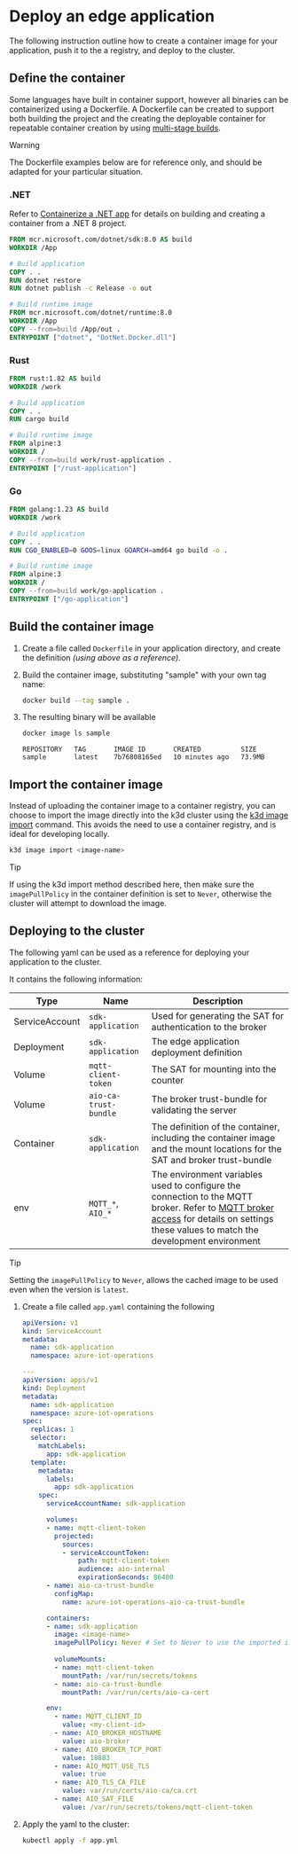 # Deploy an edge application

The following instruction outline how to create a container image for your application, push it to the a registry, and deploy to the cluster.

## Define the container

Some languages have built in container support, however all binaries can be containerized using a Dockerfile. A Dockerfile can be created to support both building the project and the creating the deployable container for repeatable container creation by using [multi-stage builds](https://docs.docker.com/build/building/multi-stage/).

> [!WARNING]
> The Dockerfile examples below are for reference only, and should be adapted for your particular situation.

### .NET

Refer to [Containerize a .NET app](https://learn.microsoft.com/dotnet/core/docker/build-container) for details on building and creating a container from a .NET 8 project.

```dockerfile
FROM mcr.microsoft.com/dotnet/sdk:8.0 AS build
WORKDIR /App

# Build application
COPY . .
RUN dotnet restore
RUN dotnet publish -c Release -o out

# Build runtime image
FROM mcr.microsoft.com/dotnet/runtime:8.0
WORKDIR /App
COPY --from=build /App/out .
ENTRYPOINT ["dotnet", "DotNet.Docker.dll"]
```

### Rust

```dockerfile
FROM rust:1.82 AS build
WORKDIR /work

# Build application
COPY . .
RUN cargo build

# Build runtime image
FROM alpine:3
WORKDIR /
COPY --from=build work/rust-application .
ENTRYPOINT ["/rust-application"]
```

### Go

```dockerfile
FROM golang:1.23 AS build
WORKDIR /work

# Build application
COPY . .
RUN CGO_ENABLED=0 GOOS=linux GOARCH=amd64 go build -o .

# Build runtime image
FROM alpine:3
WORKDIR /
COPY --from=build work/go-application .
ENTRYPOINT ["/go-application"]
```

## Build the container image

1. Create a file called `Dockerfile` in your application directory, and create the definition *(using above as a reference)*.

1. Build the container image, substituting "sample" with your own tag name:

    ```bash
    docker build --tag sample .
    ```

1. The resulting binary will be available 

    ```bash
    docker image ls sample
    ```

    ```output
    REPOSITORY   TAG       IMAGE ID       CREATED          SIZE
    sample       latest    7b76808165ed   10 minutes ago   73.9MB
    ```

## Import the container image

Instead of uploading the container image to a container registry, you can choose to import the image directly into the k3d cluster using the [k3d image import](https://k3d.io/v5.1.0/usage/commands/k3d_image_import/) command. This avoids the need to use a container registry, and is ideal for developing locally.

```bash
k3d image import <image-name>
```

> [!TIP]
>
> If using the k3d import method described here, then make sure the `imagePullPolicy` in the container definition is set to `Never`, otherwise the cluster will attempt to download the image.

## Deploying to the cluster

The following yaml can be used as a reference for deploying your application to the cluster.

It contains the following information:

| Type | Name | Description |
|-|-|-|
| ServiceAccount | `sdk-application` | Used for generating the SAT for authentication to the broker |
| Deployment | `sdk-application` | The edge application deployment definition |
| Volume | `mqtt-client-token` | The SAT for mounting into the counter |
| Volume | `aio-ca-trust-bundle` | The broker trust-bundle for validating the server |
| Container | `sdk-application` | The definition of the container, including the container image and the mount locations for the SAT and broker trust-bundle |
| env | `MQTT_*`, `AIO_*` | The environment variables used to configure the connection to the MQTT broker. Refer to [MQTT broker access](/doc/setup.md#mqtt-broker-access) for details on settings these values to match the development environment |

> [!TIP]
> Setting the `imagePullPolicy` to `Never`, allows the cached image to be used even when the version is `latest`.

1. Create a file called `app.yaml` containing the following

    ```yaml
    apiVersion: v1
    kind: ServiceAccount
    metadata:
      name: sdk-application
      namespace: azure-iot-operations

    ---
    apiVersion: apps/v1
    kind: Deployment
    metadata:
      name: sdk-application
      namespace: azure-iot-operations
    spec:
      replicas: 1
      selector:
        matchLabels:
          app: sdk-application
      template:
        metadata:
          labels:
            app: sdk-application
        spec:
          serviceAccountName: sdk-application

          volumes:
          - name: mqtt-client-token
            projected:
              sources:
              - serviceAccountToken:
                  path: mqtt-client-token
                  audience: aio-internal
                  expirationSeconds: 86400
          - name: aio-ca-trust-bundle
            configMap:
              name: azure-iot-operations-aio-ca-trust-bundle

          containers:
          - name: sdk-application
            image: <image-name>
            imagePullPolicy: Never # Set to Never to use the imported image
            
            volumeMounts:
            - name: mqtt-client-token
              mountPath: /var/run/secrets/tokens
            - name: aio-ca-trust-bundle
              mountPath: /var/run/certs/aio-ca-cert

          env:
            - name: MQTT_CLIENT_ID
              value: <my-client-id>
            - name: AIO_BROKER_HOSTNAME
              value: aio-broker
            - name: AIO_BROKER_TCP_PORT
              value: 18883
            - name: AIO_MQTT_USE_TLS
              value: true
            - name: AIO_TLS_CA_FILE
              value: var/run/certs/aio-ca/ca.crt
            - name: AIO_SAT_FILE
              value: /var/run/secrets/tokens/mqtt-client-token
    ```

1. Apply the yaml to the cluster:

    ```bash
    kubectl apply -f app.yml
    ```
